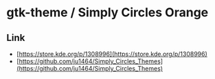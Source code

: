 

# gtk-theme / Simply Circles Orange


## Link

* [https://store.kde.org/p/1308996](https://store.kde.org/p/1308996)
* [https://github.com/ju1464/Simply_Circles_Themes](https://github.com/ju1464/Simply_Circles_Themes)
